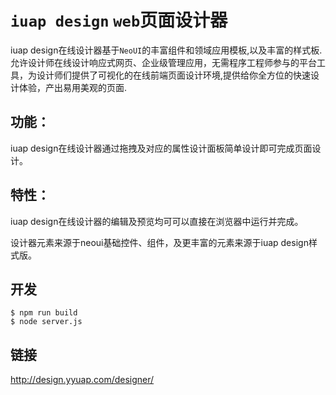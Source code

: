 # `iuap design` `web`页面设计器

iuap design在线设计器基于`NeoUI`的丰富组件和领域应用模板,以及丰富的样式板.允许设计师在线设计响应式网页、企业级管理应用，无需程序工程师参与的平台工具，为设计师们提供了可视化的在线前端页面设计环境,提供给你全方位的快速设计体验，产出易用美观的页面.

## 功能：
iuap design在线设计器通过拖拽及对应的属性设计面板简单设计即可完成页面设计。

## 特性：

iuap design在线设计器的编辑及预览均可可以直接在浏览器中运行并完成。

设计器元素来源于neoui基础控件、组件，及更丰富的元素来源于iuap design样式版。

## 开发

```
$ npm run build
$ node server.js
```

## 链接

http://design.yyuap.com/designer/
